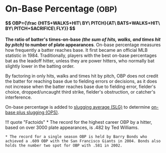 # On-Base Percentage <small>(OBP)</small>

<h4>$$ OBP={\frac  {HITS+WALKS+HIT\ BY\ PITCH}{AT\ BATS+WALKS+HIT\ BY\ PITCH+SACRIFICE\ FLY}} $$</h4>

**The ratio of batter's times-on-base *(the sum of hits, walks, and times hit by pitch)* to number of plate appearances**. On-base percentage measures how frequently a batter reaches base. It first became an official MLB statistic in 1984. Traditionally, players with the best on-base percentages bat as the leadoff hitter, unless they are power hitters, who normally bat slightly lower in the batting order.

By factoring in only hits, walks and times hit by pitch, OBP does not credit the batter for reaching base due to fielding errors or decisions, as it does not increase when the batter reaches base due to fielding error, fielder's choice, dropped/uncaught third strike, fielder's obstruction, or catcher's interference.

On-base percentage is added to [slugging average (SLG)](/hitting/slg/) to determine [on-base plus slugging (OPS)](/hitting/ops/).

!!! quote "Factoids"
    * The record for the highest career OBP by a hitter, based on over 3000 plate appearances, is .482 by Ted Williams.

    * The record for a single season OBP is held by Barry Bonds who achieved a .609 OBP with the San Francisco Giants in 2004. Bonds also holds the number two spot for OBP with .581 in 2002.
